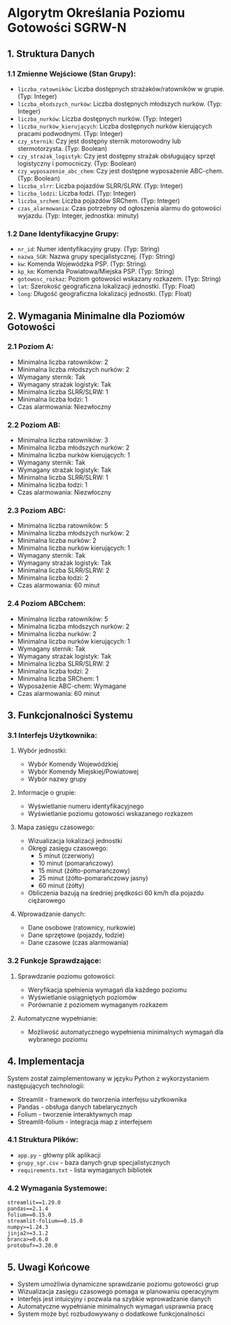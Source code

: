 # Algorytm Określania Poziomu Gotowości SGRW-N

## 1. Struktura Danych

### 1.1 Zmienne Wejściowe (Stan Grupy):
* `liczba_ratowników`: Liczba dostępnych strażaków/ratowników w grupie. (Typ: Integer)
* `liczba_młodszych_nurków`: Liczba dostępnych młodszych nurków. (Typ: Integer)
* `liczba_nurków`: Liczba dostępnych nurków. (Typ: Integer)
* `liczba_nurków_kierujących`: Liczba dostępnych nurków kierujących pracami podwodnymi. (Typ: Integer)
* `czy_sternik`: Czy jest dostępny sternik motorowodny lub stermotorzysta. (Typ: Boolean)
* `czy_strażak_logistyk`: Czy jest dostępny strażak obsługujący sprzęt logistyczny i pomocniczy. (Typ: Boolean)
* `czy_wyposazenie_abc_chem`: Czy jest dostępne wyposażenie ABC-chem. (Typ: Boolean)
* `liczba_slrr`: Liczba pojazdów SLRR/SLRW. (Typ: Integer)
* `liczba_lodzi`: Liczba łodzi. (Typ: Integer)
* `liczba_srchem`: Liczba pojazdów SRChem. (Typ: Integer)
* `czas_alarmowania`: Czas potrzebny od ogłoszenia alarmu do gotowości wyjazdu. (Typ: Integer, jednostka: minuty)

### 1.2 Dane Identyfikacyjne Grupy:
* `nr_id`: Numer identyfikacyjny grupy. (Typ: String)
* `nazwa_SGR`: Nazwa grupy specjalistycznej. (Typ: String)
* `kw`: Komenda Wojewódzka PSP. (Typ: String)
* `kp_km`: Komenda Powiatowa/Miejska PSP. (Typ: String)
* `gotowosc_rozkaz`: Poziom gotowości wskazany rozkazem. (Typ: String)
* `lat`: Szerokość geograficzna lokalizacji jednostki. (Typ: Float)
* `long`: Długość geograficzna lokalizacji jednostki. (Typ: Float)

## 2. Wymagania Minimalne dla Poziomów Gotowości

### 2.1 Poziom A:
* Minimalna liczba ratowników: 2
* Minimalna liczba młodszych nurków: 2
* Wymagany sternik: Tak
* Wymagany strażak logistyk: Tak
* Minimalna liczba SLRR/SLRW: 1
* Minimalna liczba łodzi: 1
* Czas alarmowania: Niezwłoczny

### 2.2 Poziom AB:
* Minimalna liczba ratowników: 3
* Minimalna liczba młodszych nurków: 2
* Minimalna liczba nurków kierujących: 1
* Wymagany sternik: Tak
* Wymagany strażak logistyk: Tak
* Minimalna liczba SLRR/SLRW: 1
* Minimalna liczba łodzi: 1
* Czas alarmowania: Niezwłoczny

### 2.3 Poziom ABC:
* Minimalna liczba ratowników: 5
* Minimalna liczba młodszych nurków: 2
* Minimalna liczba nurków: 2
* Minimalna liczba nurków kierujących: 1
* Wymagany sternik: Tak
* Wymagany strażak logistyk: Tak
* Minimalna liczba SLRR/SLRW: 2
* Minimalna liczba łodzi: 2
* Czas alarmowania: 60 minut

### 2.4 Poziom ABCchem:
* Minimalna liczba ratowników: 5
* Minimalna liczba młodszych nurków: 2
* Minimalna liczba nurków: 2
* Minimalna liczba nurków kierujących: 1
* Wymagany sternik: Tak
* Wymagany strażak logistyk: Tak
* Minimalna liczba SLRR/SLRW: 2
* Minimalna liczba łodzi: 2
* Minimalna liczba SRChem: 1
* Wyposażenie ABC-chem: Wymagane
* Czas alarmowania: 60 minut

## 3. Funkcjonalności Systemu

### 3.1 Interfejs Użytkownika:
1. Wybór jednostki:
   * Wybór Komendy Wojewódzkiej
   * Wybór Komendy Miejskiej/Powiatowej
   * Wybór nazwy grupy

2. Informacje o grupie:
   * Wyświetlanie numeru identyfikacyjnego
   * Wyświetlanie poziomu gotowości wskazanego rozkazem

3. Mapa zasięgu czasowego:
   * Wizualizacja lokalizacji jednostki
   * Okręgi zasięgu czasowego:
     - 5 minut (czerwony)
     - 10 minut (pomarańczowy)
     - 15 minut (żółto-pomarańczowy)
     - 25 minut (żółto-pomarańczowy jasny)
     - 60 minut (żółty)
   * Obliczenia bazują na średniej prędkości 60 km/h dla pojazdu ciężarowego

4. Wprowadzanie danych:
   * Dane osobowe (ratownicy, nurkowie)
   * Dane sprzętowe (pojazdy, łodzie)
   * Dane czasowe (czas alarmowania)

### 3.2 Funkcje Sprawdzające:
1. Sprawdzanie poziomu gotowości:
   * Weryfikacja spełnienia wymagań dla każdego poziomu
   * Wyświetlanie osiągniętych poziomów
   * Porównanie z poziomem wymaganym rozkazem

2. Automatyczne wypełnianie:
   * Możliwość automatycznego wypełnienia minimalnych wymagań dla wybranego poziomu

## 4. Implementacja

System został zaimplementowany w języku Python z wykorzystaniem następujących technologii:
* Streamlit - framework do tworzenia interfejsu użytkownika
* Pandas - obsługa danych tabelarycznych
* Folium - tworzenie interaktywnych map
* Streamlit-folium - integracja map z interfejsem

### 4.1 Struktura Plików:
* `app.py` - główny plik aplikacji
* `grupy_sgr.csv` - baza danych grup specjalistycznych
* `requirements.txt` - lista wymaganych bibliotek

### 4.2 Wymagania Systemowe:
```
streamlit==1.29.0
pandas==2.1.4
folium==0.15.0
streamlit-folium==0.15.0
numpy>=1.24.3
jinja2>=3.1.2
branca>=0.6.0
protobuf>=3.20.0
```

## 5. Uwagi Końcowe

* System umożliwia dynamiczne sprawdzanie poziomu gotowości grup
* Wizualizacja zasięgu czasowego pomaga w planowaniu operacyjnym
* Interfejs jest intuicyjny i pozwala na szybkie wprowadzanie danych
* Automatyczne wypełnianie minimalnych wymagań usprawnia pracę
* System może być rozbudowywany o dodatkowe funkcjonalności
